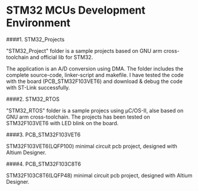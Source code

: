 STM32 MCUs Development Environment
=================

####1. STM32_Projects

"STM32_Project" folder is a sample projects based on GNU arm cross-toolchain and official lib for STM32.

The application is an A/D conversion using DMA. The folder includes the complete source-code, linker-script and makefile. I have tested the code with the board (PCB_STM32F103VET6) and download & debug the code with ST-Link successfully.

####2. STM32_RTOS

"STM32_RTOS" folder is a sample projecs using μC/OS-II, alse based on GNU arm cross-toolchain. The projects has been tested on STM32F103VET6 with LED blink on the board.

####3. PCB_STM32F103VET6

STM32F103VET6(LQFP100) minimal circuit pcb project, designed with Altium Designer.

####4. PCB_STM32F103C8T6

STM32F103C8T6(LQFP48) minimal circuit pcb project, designed with Altium Designer.

